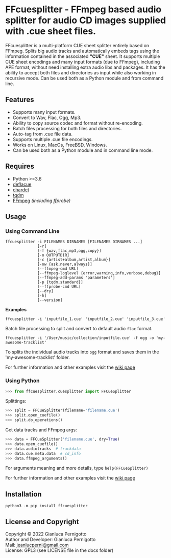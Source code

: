 # FFcuesplitter - FFmpeg based audio splitter for audio CD images supplied with .cue sheet files.

FFcuesplitter is a multi-platform CUE sheet splitter entirely based on FFmpeg.
Splits big audio tracks and automatically embeds tags using the information
contained in the associated **"CUE"** sheet. It supports multiple CUE sheet
encodings and many input formats (due to FFmpeg), including APE format, without
need installing extra audio libs and packages. It has the ability to accept both
files and directories as input while also working in recursive mode. Can be used
both as a Python module and from command line.   

## Features

- Supports many input formats.
- Convert to Wav, Flac, Ogg, Mp3.
- Ability to copy source codec and format without re-encoding.
- Batch files processing for both files and directories.
- Auto-tag from .cue file data.
- Supports multiple .cue file encodings.
- Works on Linux, MacOs, FreeBSD, Windows.
- Can be used both as a Python module and in command line mode.

## Requires

- Python >=3.6
- [deflacue](https://pypi.org/project/deflacue/)
- [chardet](https://pypi.org/project/chardet/)
- [tqdm](https://pypi.org/project/tqdm/#description)
- [FFmpeg](https://ffmpeg.org/) *(including ffprobe)*


## Usage

### Using Command Line

```
ffcuesplitter -i FILENAMES DIRNAMES [FILENAMES DIRNAMES ...]
              [-r]
              [-f {wav,flac,mp3,ogg,copy}]
              [-o OUTPUTDIR]
              [-c {artist+album,artist,album}]
              [-ow {ask,never,always}]
              [--ffmpeg-cmd URL]
              [--ffmpeg-loglevel {error,warning,info,verbose,debug}]
              [--ffmpeg-add-params 'parameters']
              [-p {tqdm,standard}]
              [--ffprobe-cmd URL]
              [--dry]
              [-h]
              [--version]
```

**Examples**   

`ffcuesplitter -i 'inputfile_1.cue' 'inputfile_2.cue' 'inputfile_3.cue'`   

Batch file processing to split and convert to default audio `flac` format.   

`ffcuesplitter -i '/User/music/collection/inputfile.cue' -f ogg -o 'my-awesome-tracklist'`   

To splits the individual audio tracks into `ogg` format
and saves them in the 'my-awesome-tracklist' folder.   

For further information and other examples visit the [wiki page](https://github.com/jeanslack/FFcuesplitter/wiki)   

### Using Python

```python
>>> from ffcuesplitter.cuesplitter import FFCueSplitter
```

Splittings:   

```python
>>> split = FFCueSplitter(filename='filename.cue')
>>> split.open_cuefile()
>>> split.do_operations()
```

Get data tracks and FFmpeg args:   

```python
>>> data = FFCueSplitter('filename.cue', dry=True)
>>> data.open_cuefile()
>>> data.audiotracks  # trackdata
>>> data.cue.meta.data  # cd_info
>>> data.ffmpeg_arguments()
```

For arguments meaning and more details, type `help(FFCueSplitter)`   

For further information and other examples visit the [wiki page](https://github.com/jeanslack/FFcuesplitter/wiki)   

## Installation

`python3 -m pip install ffcuesplitter`   

## License and Copyright

Copyright © 2022 Gianluca Pernigotto   
Author and Developer: Gianluca Pernigotto   
Mail: <jeanlucperni@gmail.com>   
License: GPL3 (see LICENSE file in the docs folder)   


